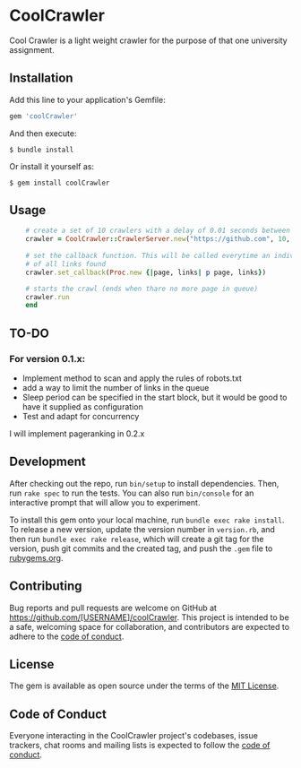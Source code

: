 # CoolCrawler

Cool Crawler is a light weight crawler for the purpose of that one university assignment.

## Installation

Add this line to your application's Gemfile:

```ruby
gem 'coolCrawler'
```

And then execute:

    $ bundle install

Or install it yourself as:

    $ gem install coolCrawler

## Usage



```ruby
    # create a set of 10 crawlers with a delay of 0.01 seconds between each group of crawl
    crawler = CoolCrawler::CrawlerServer.new("https://github.com", 10, 0.01)
    
    # set the callback function. This will be called everytime an individual crawler finishes its crawling. page is current path the crawler is on, links is an array
    # of all links found
    crawler.set_callback(Proc.new {|page, links| p page, links})

    # starts the crawl (ends when thare no more page in queue)
    crawler.run
    end
```

## TO-DO

### For version 0.1.x:    

* Implement method to scan and apply the rules of robots.txt 
* add a way to limit the number of links in the queue 
* Sleep period can be specified in the start block, but it would be good to have it supplied as configuration 
* Test and adapt for concurrency 

I will implement pageranking in 0.2.x   

## Development

After checking out the repo, run `bin/setup` to install dependencies. Then, run `rake spec` to run the tests. You can also run `bin/console` for an interactive prompt that will allow you to experiment.

To install this gem onto your local machine, run `bundle exec rake install`. To release a new version, update the version number in `version.rb`, and then run `bundle exec rake release`, which will create a git tag for the version, push git commits and the created tag, and push the `.gem` file to [rubygems.org](https://rubygems.org).

## Contributing

Bug reports and pull requests are welcome on GitHub at https://github.com/[USERNAME]/coolCrawler. This project is intended to be a safe, welcoming space for collaboration, and contributors are expected to adhere to the [code of conduct](https://github.com/[USERNAME]/coolCrawler/blob/master/CODE_OF_CONDUCT.md).

## License

The gem is available as open source under the terms of the [MIT License](https://opensource.org/licenses/MIT).

## Code of Conduct

Everyone interacting in the CoolCrawler project's codebases, issue trackers, chat rooms and mailing lists is expected to follow the [code of conduct](https://github.com/[USERNAME]/coolCrawler/blob/master/CODE_OF_CONDUCT.md).
